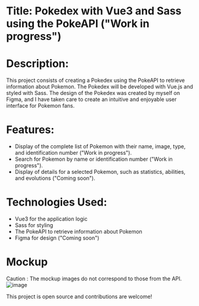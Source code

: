 # Title: Pokedex with Vue3 and Sass using the PokeAPI ("Work in progress")

# Description:
This project consists of creating a Pokedex using the PokeAPI to retrieve information about Pokemon. The Pokedex will be developed with Vue.js and styled with Sass. The design of the Pokedex was created by myself on Figma, and I have taken care to create an intuitive and enjoyable user interface for Pokemon fans.

# Features:
- Display of the complete list of Pokemon with their name, image, type, and identification number ("Work in progress").
- Search for Pokemon by name or identification number ("Work in progress").
- Display of details for a selected Pokemon, such as statistics, abilities, and evolutions ("Coming soon").


# Technologies Used:
- Vue3 for the application logic
- Sass for styling
- The PokeAPI to retrieve information about Pokemon
- Figma for design ("Coming soon")

# Mockup
Caution : The mockup images do not correspond to those from the API.
![image](https://user-images.githubusercontent.com/79844764/227566740-ef1e0851-31ae-4bac-87eb-6cbb97510c99.png)

This project is open source and contributions are welcome!
